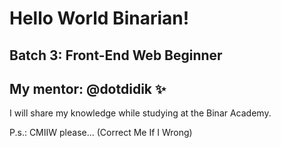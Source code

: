 # Hello World Binarian!

## Batch 3: Front-End Web Beginner
## My mentor: @dotdidik :sparkles:

I will share my knowledge while studying at the Binar Academy.

P.s.: CMIIW please... (Correct Me If I Wrong)
